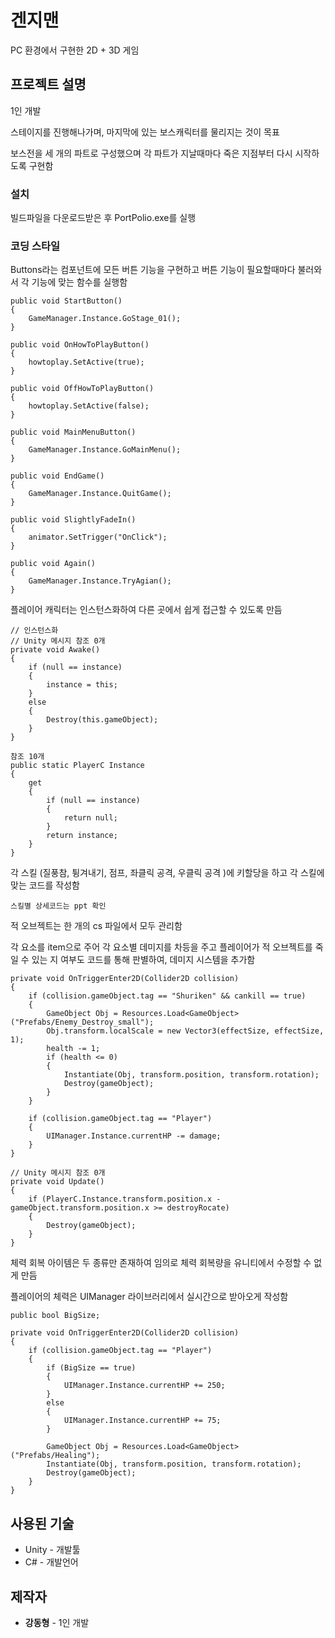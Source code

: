 # 겐지맨

PC 환경에서 구현한 2D + 3D 게임

## 프로젝트 설명

1인 개발

스테이지를 진행해나가며, 마지막에 있는 보스캐릭터를 물리지는 것이 목표

보스전을 세 개의 파트로 구성했으며 각 파트가 지날때마다 죽은 지점부터 다시 시작하도록 구현함

### 설치

빌드파일을 다운로드받은 후 PortPolio.exe를 실행

### 코딩 스타일

Buttons라는 컴포넌트에 모든 버튼 기능을 구현하고 버튼 기능이 필요할때마다 불러와서 각 기능에 맞는 함수를 실행함

```
public void StartButton()
{
    GameManager.Instance.GoStage_01();
}

public void OnHowToPlayButton()
{
    howtoplay.SetActive(true);
}

public void OffHowToPlayButton()
{
    howtoplay.SetActive(false);
}

public void MainMenuButton()
{
    GameManager.Instance.GoMainMenu();
}

public void EndGame()
{
    GameManager.Instance.QuitGame();
}

public void SlightlyFadeIn()
{
    animator.SetTrigger("OnClick");
}

public void Again()
{
    GameManager.Instance.TryAgian();
}
```

플레이어 캐릭터는 인스턴스화하여 다른 곳에서 쉽게 접근할 수 있도록 만듬

```
// 인스턴스화
// Unity 메시지 참조 0개
private void Awake()
{
    if (null == instance)
    {
        instance = this;
    }
    else
    {
        Destroy(this.gameObject);
    }
}

참조 10개
public static PlayerC Instance
{
    get
    {
        if (null == instance)
        {
            return null;
        }
        return instance;
    }
}
```

각 스킬 (질풍참, 튕겨내기, 점프, 좌클릭 공격, 우클릭 공격 )에 키할당을 하고 각 스킬에 맞는 코드를 작성함
```
스킬별 상세코드는 ppt 확인
```

적 오브젝트는 한 개의 cs 파일에서 모두 관리함

각 요소를 item으로 주어 각 요소별 데미지를 차등을 주고 플레이어가 적 오브젝트를 죽일 수 있는 지 여부도 코드를 통해 판별하여, 데미지 시스템을 추가함
```
private void OnTriggerEnter2D(Collider2D collision)
{
    if (collision.gameObject.tag == "Shuriken" && cankill == true)
    {
        GameObject Obj = Resources.Load<GameObject>("Prefabs/Enemy_Destroy_small");
        Obj.transform.localScale = new Vector3(effectSize, effectSize, 1);
        health -= 1;
        if (health <= 0)
        {
            Instantiate(Obj, transform.position, transform.rotation);
            Destroy(gameObject);
        }
    }

    if (collision.gameObject.tag == "Player")
    {
        UIManager.Instance.currentHP -= damage;
    }
}

// Unity 메시지 참조 0개
private void Update()
{
    if (PlayerC.Instance.transform.position.x - gameObject.transform.position.x >= destroyRocate)
    {
        Destroy(gameObject);
    }
}

```

체력 회복 아이템은 두 종류만 존재하여 임의로 체력 회복량을 유니티에서 수정할 수 없게 만듬

플레이어의 체력은 UIManager 라이브러리에서 실시간으로 받아오게 작성함
```
public bool BigSize;

private void OnTriggerEnter2D(Collider2D collision)
{
    if (collision.gameObject.tag == "Player")
    {
        if (BigSize == true)
        {
            UIManager.Instance.currentHP += 250;
        }
        else
        {
            UIManager.Instance.currentHP += 75;
        }

        GameObject Obj = Resources.Load<GameObject>("Prefabs/Healing");
        Instantiate(Obj, transform.position, transform.rotation);
        Destroy(gameObject);
    }
}

```

## 사용된 기술

* Unity - 개발툴
* C# - 개발언어

## 제작자

* **강동형** - 1인 개발